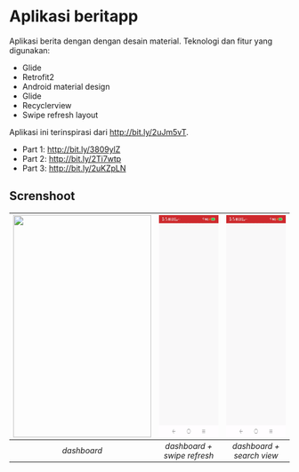# Aplikasi beritapp
Aplikasi berita dengan dengan desain material. Teknologi dan fitur yang digunakan:
- Glide
- Retrofit2
- Android material design
- Glide
- Recyclerview
- Swipe refresh layout

Aplikasi ini terinspirasi dari http://bit.ly/2uJm5vT.
- Part 1: http://bit.ly/3809ylZ
- Part 2: http://bit.ly/2Ti7wtp
- Part 3: http://bit.ly/2uKZpLN

## Screnshoot

|<a href="url"><img src=dashboard.gif  align="center" height="400" width="248" ></a> |<a href="url"><img src=dashboardwithswiperefresh.gif  align="center" height="400" width="248" ></a>|<a href="url"><img src=dashboardwithswiperefresh.gif  align="center" height="400" width="248" ></a>|
|:-----------:|:--------:|:--------:|
| *dashboard* | *dashboard + swipe refresh*|*dashboard + search view* |
